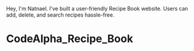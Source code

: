 Hey, I'm Natnael. I've built a user-friendly Recipe Book website. Users can add, delete, and search recipes hassle-free. 

# CodeAlpha_Recipe_Book
